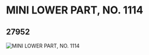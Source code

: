 # MINI LOWER PART, NO. 1114
## 27952
![MINI LOWER PART, NO. 1114](https://lc-www-live-s.legocdn.com/media/bricks/5/2/6159898.jpg)